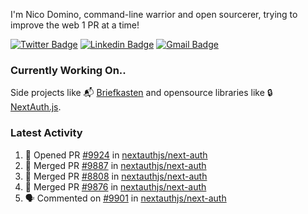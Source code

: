 
I'm Nico Domino, command-line warrior and open sourcerer, trying to improve the web 1 PR at a time!

[![Twitter Badge](https://img.shields.io/badge/-@ndom91-1ca0f1?style=flat-square&labelColor=1ca0f1&logo=twitter&logoColor=white&link=https://twitter.com/ndom91)](https://twitter.com/ndom91) [![Linkedin Badge](https://img.shields.io/badge/-ndom91-blue?style=flat-square&logo=Linkedin&logoColor=white&link=https://www.linkedin.com/in/ndom91/)](https://www.linkedin.com/in/ndom91/) [![Gmail Badge](https://img.shields.io/badge/-yo@ndo.dev-c14438?style=flat-square&logo=mail.ru&logoColor=white&link=mailto:yo@ndo.dev)](mailto:yo@ndo.dev)

### Currently Working On..

Side projects like 📬 [Briefkasten](https://briefkastenhq.com) and opensource libraries like 🔒 [NextAuth.js](https://github.com/nextauthjs/next-auth).

<!--START_SECTION_PROFILE_VIEWS:readme-info-->
<!--END_SECTION_PROFILE_VIEWS:readme-info-->

<!--START_SECTION_DAILY_COMMIT:readme-info-->
<!--END_SECTION_DAILY_COMMIT:readme-info-->

<!--START_SECTION_WEEKLY_COMMIT:readme-info-->
<!--END_SECTION_WEEKLY_COMMIT:readme-info-->

### Latest Activity

<!--START_SECTION:activity-->
1. 💪 Opened PR [#9924](https://github.com/nextauthjs/next-auth/pull/9924) in [nextauthjs/next-auth](https://github.com/nextauthjs/next-auth)
2. 🎉 Merged PR [#9887](https://github.com/nextauthjs/next-auth/pull/9887) in [nextauthjs/next-auth](https://github.com/nextauthjs/next-auth)
3. 🎉 Merged PR [#8808](https://github.com/nextauthjs/next-auth/pull/8808) in [nextauthjs/next-auth](https://github.com/nextauthjs/next-auth)
4. 🎉 Merged PR [#9876](https://github.com/nextauthjs/next-auth/pull/9876) in [nextauthjs/next-auth](https://github.com/nextauthjs/next-auth)
5. 🗣 Commented on [#9901](https://github.com/nextauthjs/next-auth/pull/9901#issuecomment-1927478944) in [nextauthjs/next-auth](https://github.com/nextauthjs/next-auth)
<!--END_SECTION:activity-->

